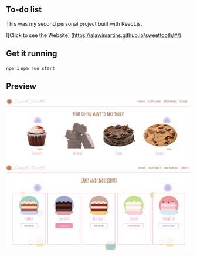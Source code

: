 ## To-do list
This was my second personal project built with React.js.

![Click to see the Website] (https://alawimartins.github.io/sweettooth/#/)

## Get it running
`npm i`
`npm run start`

## Preview

![GitHub Logo](/preview/ST1.png)
![GitHub Logo](/preview/ST2.png)





